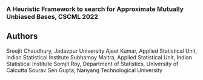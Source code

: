 ### A Heuristic Framework to search for Approximate Mutually Unbiased Bases, CSCML 2022

## Authors
Sreejit Chaudhury, Jadavpur University
Ajeet Kumar, Applied Statistical Unit, Indian Statistical Institute
Subhamoy Maitra, Applied Statistical Unit, Indian Statistical Institute
Somjit Roy, Department of Statistics, University of Calcutta
Sourav Sen Gupta, Nanyang Technological University
